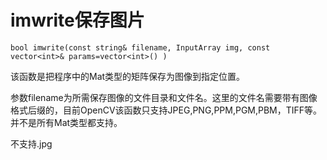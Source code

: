 # imwrite保存图片
```
bool imwrite(const string& filename, InputArray img, const vector<int>& params=vector<int>() )
```
该函数是把程序中的Mat类型的矩阵保存为图像到指定位置。

参数filename为所需保存图像的文件目录和文件名。这里的文件名需要带有图像格式后缀的，目前OpenCV该函数只支持JPEG,PNG,PPM,PGM,PBM，TIFF等。并不是所有Mat类型都支持。

不支持.jpg
